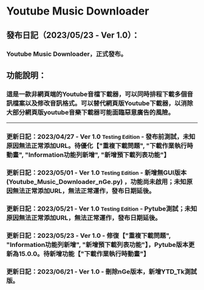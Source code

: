 # Youtube Music Downloader
## 發布日記（2023/05/23 - Ver 1.0）：
### Youtube Music Downloader，正式發布。
## 功能說明：
### 這是一款非網頁端的Youtube音檔下載器，可以同時排程下載多個音訊檔案以及修改音訊格式。可以替代網頁版Youtube下載器，以消除大部分網頁版youtube音樂下載器可能面臨惡意廣告的風險。
---
### **更新日記**：2023/04/27 - Ver 1.0 <small>Testing Edition</small> - 發布前測試，未知原因無法正常添加URL。待優化【"重複下載問題", "下載作業執行時動畫", "Information功能列新增", "新增預下載列表功能"】
### **更新日記**：2023/05/01 - Ver 1.0 <small>Testing Edition</small> - 新增無GUI版本 (Youtube_Music_Downloader_nGe.py) ，功能尚未啟用；未知原因無法正常添加URL，無法正常運作，發布日期延後。
### **更新日記**：2023/05/21 - Ver 1.0 <small>Testing Edition</small> - Pytube測試；未知原因無法正常添加URL，無法正常運作，發布日期延後。
### **更新日記**：2023/05/23 - Ver 1.0 - 修復【"重複下載問題", "Information功能列新增", "新增預下載列表功能"】，Pytube版本更新為15.0.0。待新增功能【"下載作業執行時動畫"】
### **更新日記**：2023/06/21 - Ver 1.0 - 刪除nGe版本，新增YTD_Tk測試版。
